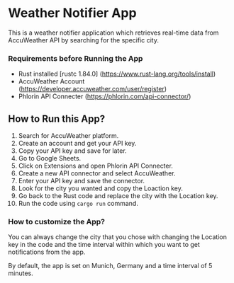 # Weather Notifier App
This is a weather notifier application which retrieves real-time data from AccuWeather API by searching for the specific city.

### Requirements before Running the App

- Rust installed [rustc 1.84.0] (https://www.rust-lang.org/tools/install)
- AccuWeather Account (https://developer.accuweather.com/user/register)
- Phlorin API Connecter (https://phlorin.com/api-connector/)

## How to Run this App?

1) Search for AccuWeather platform.
2) Create an account and get your API key.
3) Copy your API key and save for later.
4) Go to Google Sheets.
5) Click on Extensions and open Phlorin API Connecter.
6) Create a new API connector and select AccuWeather.
7) Enter your API key and save the connector.
8) Look for the city you wanted and copy the Loaction key.
9) Go back to the Rust code and replace the city with the Location key.
10) Run the code using `cargo run` command.

### How to customize the App?

You can always change the city that you chose with changing the Location key in the code and the time interval within which you want to get notifications from the app. 

By default, the app is set on Munich, Germany and a time interval of 5 minutes.
